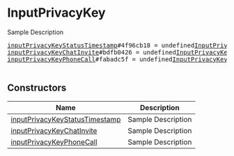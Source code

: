# InputPrivacyKey

Sample Description

<pre>
<a href="../constructor/inputPrivacyKeyStatusTimestamp">inputPrivacyKeyStatusTimestamp</a>#4f96cb18 = undefined<a href="../type/InputPrivacyKey.md">InputPrivacyKey</a>;
<a href="../constructor/inputPrivacyKeyChatInvite">inputPrivacyKeyChatInvite</a>#bdfb0426 = undefined<a href="../type/InputPrivacyKey.md">InputPrivacyKey</a>;
<a href="../constructor/inputPrivacyKeyPhoneCall">inputPrivacyKeyPhoneCall</a>#fabadc5f = undefined<a href="../type/InputPrivacyKey.md">InputPrivacyKey</a>;

</pre>

## Constructors

| Name | Description |
|------|-------------|
| [inputPrivacyKeyStatusTimestamp](../constructor/inputPrivacyKeyStatusTimestamp.md) | Sample Description |
| [inputPrivacyKeyChatInvite](../constructor/inputPrivacyKeyChatInvite.md) | Sample Description |
| [inputPrivacyKeyPhoneCall](../constructor/inputPrivacyKeyPhoneCall.md) | Sample Description |

